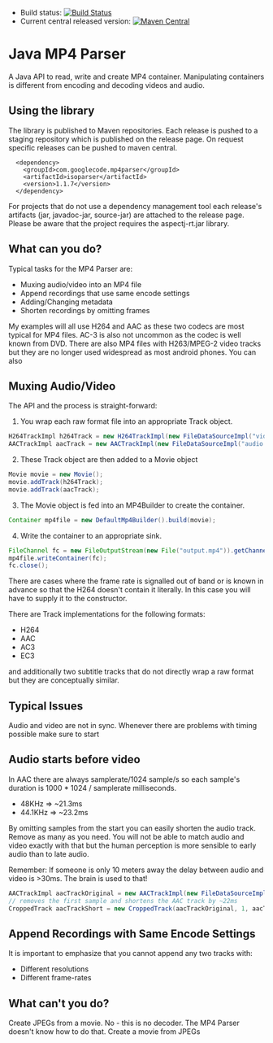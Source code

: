 
 * Build status: [![Build Status](https://travis-ci.org/sannies/mp4parser.svg?branch=master)](https://travis-ci.org/sannies/mp4parser)
 * Current central released version: [![Maven Central](https://maven-badges.herokuapp.com/maven-central/com.googlecode.mp4parser/isoparser/badge.svg)](https://maven-badges.herokuapp.com/maven-central/com.googlecode.mp4parser/isoparser)

Java MP4 Parser
====================

A Java API to read, write and create MP4 container. Manipulating containers is different from encoding and decoding videos and audio. 

Using the library
------------------

The library is published to Maven repositories. Each release is pushed to a staging repository which is published on the release page. On request specific releases can be pushed to maven central. 

```
  <dependency>
    <groupId>com.googlecode.mp4parser</groupId>
    <artifactId>isoparser</artifactId>
    <version>1.1.7</version>
  </dependency>
```

For projects that do not use a dependency management tool each release's artifacts (jar, javadoc-jar, source-jar) are attached to the release page. Please be aware that the project requires the aspectj-rt.jar library. 


What can you do?
--------------------

Typical tasks for the MP4 Parser are: 

- Muxing audio/video into an MP4 file
- Append recordings that use same encode settings
- Adding/Changing metadata
- Shorten recordings by omitting frames

My examples will all use H264 and AAC as these two codecs are most typical for MP4 files. AC-3 is also not uncommon as the codec is well known from DVD. 
There are also MP4 files with H263/MPEG-2 video tracks but they are no longer used widespread as most android phones. You can also

Muxing Audio/Video
--------------------

The API and the process is straight-forward:

1. You wrap each raw format file into an appropriate Track object. 
  ```java
H264TrackImpl h264Track = new H264TrackImpl(new FileDataSourceImpl("video.h264"));
AACTrackImpl aacTrack = new AACTrackImpl(new FileDataSourceImpl("audio.aac"));
  ```

2. These Track object are then added to a Movie object
  ```java
Movie movie = new Movie();
movie.addTrack(h264Track);
movie.addTrack(aacTrack);
  ```

3. The Movie object is fed into an MP4Builder to create the container. 
  ```java
Container mp4file = new DefaultMp4Builder().build(movie);
  ```

4. Write the container to an appropriate sink.
  ```java
FileChannel fc = new FileOutputStream(new File("output.mp4")).getChannel();
mp4file.writeContainer(fc);
fc.close();
  ```

There are cases where the frame rate is signalled out of band or is known in advance so that the H264 doesn't contain it literally. 
In this case you will have to supply it to the constructor. 

There are Track implementations for the following formats: 

 * H264
 * AAC
 * AC3
 * EC3 

and additionally two subtitle tracks that do not directly wrap a raw format but they are conceptually similar.

Typical Issues
--------------------

Audio and video are not in sync. Whenever there are problems with timing possible make sure to start 

Audio starts before video
--------------------

In AAC there are always samplerate/1024 sample/s so each sample's duration is 1000 * 1024 / samplerate milliseconds. 

 * 48KHz => ~21.3ms
 * 44.1KHz => ~23.2ms

By omitting samples from the start you can easily shorten the audio track. Remove as many as you need. You will not be able 
to match audio and video exactly with that but the human perception is more sensible to early audio than to late audio. 

Remember: If someone is only 10 meters away the delay between audio and video is >30ms. The brain is used to that!

```java
AACTrackImpl aacTrackOriginal = new AACTrackImpl(new FileDataSourceImpl("audio.aac"));
// removes the first sample and shortens the AAC track by ~22ms
CroppedTrack aacTrackShort = new CroppedTrack(aacTrackOriginal, 1, aacTrack.getSamples().size());
```




Append Recordings with Same Encode Settings 
-------------------------------------------

It is important to emphasize that you cannot append any two tracks with: 
 
 * Different resolutions 
 * Different frame-rates

What can't you do?
--------------------

Create JPEGs from a movie. No - this is no decoder. The MP4 Parser doesn't know how to do that. 
Create a movie from JPEGs
